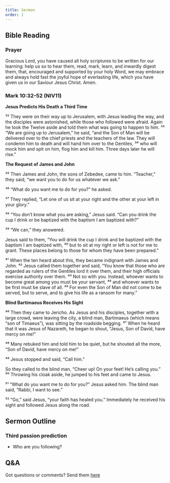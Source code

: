 ```yaml
---
title: Sermon 
order: 1
---
```


## Bible Reading

### Prayer
Gracious Lord, you have caused all holy scriptures to be written for our learning: help us so to hear them, read, mark, learn, and inwardly digest them, that, encouraged and supported by your holy Word, we may embrace and always hold fast the joyful hope of everlasting life, which you have given us in our Saviour Jesus Christ. Amen.
### Mark 10:32-52 (NIV11)

**Jesus Predicts His Death a Third Time**

³² They were on their way up to Jerusalem, with Jesus leading the way, and the disciples were astonished, while those who followed were afraid. Again he took the Twelve aside and told them what was going to happen to him. ³³ “We are going up to Jerusalem,” he said, “and the Son of Man will be delivered over to the chief priests and the teachers of the law. They will condemn him to death and will hand him over to the Gentiles, ³⁴ who will mock him and spit on him, flog him and kill him. Three days later he will rise.”

**The Request of James and John**

³⁵ Then James and John, the sons of Zebedee, came to him. “Teacher,” they said, “we want you to do for us whatever we ask.”

³⁶ “What do you want me to do for you?” he asked.

³⁷ They replied, “Let one of us sit at your right and the other at your left in your glory.”

³⁸ “You don’t know what you are asking,” Jesus said. “Can you drink the cup I drink or be baptized with the baptism I am baptized with?”

³⁹ “We can,” they answered.

Jesus said to them, “You will drink the cup I drink and be baptized with the baptism I am baptized with, ⁴⁰ but to sit at my right or left is not for me to grant. These places belong to those for whom they have been prepared.”

⁴¹ When the ten heard about this, they became indignant with James and John. ⁴² Jesus called them together and said, “You know that those who are regarded as rulers of the Gentiles lord it over them, and their high officials exercise authority over them. ⁴³ Not so with you. Instead, whoever wants to become great among you must be your servant, ⁴⁴ and whoever wants to be first must be slave of all. ⁴⁵ For even the Son of Man did not come to be served, but to serve, and to give his life as a ransom for many.”

**Blind Bartimaeus Receives His Sight**

⁴⁶ Then they came to Jericho. As Jesus and his disciples, together with a large crowd, were leaving the city, a blind man, Bartimaeus (which means “son of Timaeus”), was sitting by the roadside begging. ⁴⁷ When he heard that it was Jesus of Nazareth, he began to shout, “Jesus, Son of David, have mercy on me!”

⁴⁸ Many rebuked him and told him to be quiet, but he shouted all the more, “Son of David, have mercy on me!”

⁴⁹ Jesus stopped and said, “Call him.”

So they called to the blind man, “Cheer up! On your feet! He’s calling you.” ⁵⁰ Throwing his cloak aside, he jumped to his feet and came to Jesus.

⁵¹ “What do you want me to do for you?” Jesus asked him.
The blind man said, “Rabbi, I want to see.”

⁵² “Go,” said Jesus, “your faith has healed you.” Immediately he received his sight and followed Jesus along the road.


## Sermon Outline
### Third passion prediction

- Who are you following? 
 






## Q&A
Got questions or comments? Send them [here](https://tinyurl.com/SGHACQuestionsAnswers)
